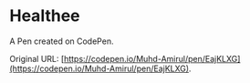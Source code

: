 # Healthee

A Pen created on CodePen.

Original URL: [https://codepen.io/Muhd-Amirul/pen/EajKLXG](https://codepen.io/Muhd-Amirul/pen/EajKLXG).

